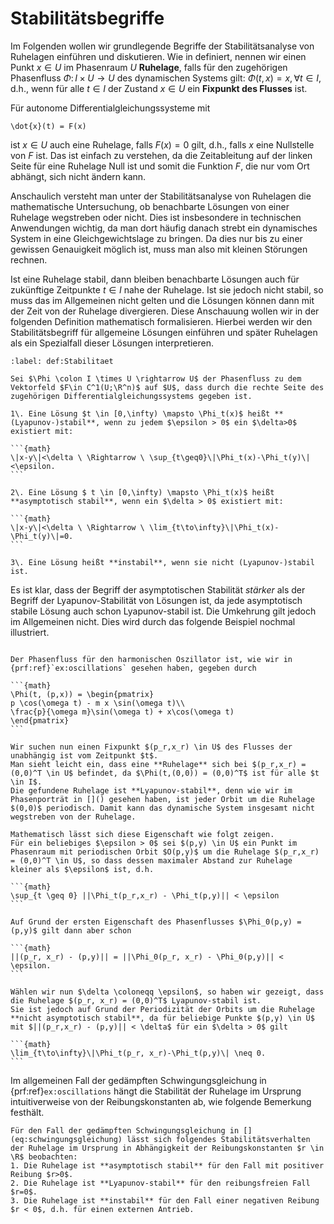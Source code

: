 # Stabilitätsbegriffe

Im Folgenden wollen wir grundlegende Begriffe der Stabilitätsanalyse von Ruhelagen einführen und diskutieren.
Wie in [](s:fluesse) definiert, nennen wir einen Punkt $x\in U$ im Phasenraum $U$ **Ruhelage**, falls für den zugehörigen Phasenfluss $\Phi \colon I \times U \rightarrow U$ des dynamischen Systems gilt: $\Phi(t,x) = x, \forall t \in I$, d.h., wenn für alle $t \in I$ der Zustand $x \in U$ ein **Fixpunkt des Flusses** ist. 

Für autonome Differentialgleichungssysteme mit

```{math}
\dot{x}(t) = F(x)
```

ist $x \in U$ auch eine Ruhelage, falls $F(x) = 0$ gilt, d.h., falls $x$ eine Nullstelle von $F$ ist. 
Das ist einfach zu verstehen, da die Zeitableitung auf der linken Seite für eine Ruhelage Null ist und somit die Funktion $F$, die nur vom Ort abhängt, sich nicht ändern kann.

Anschaulich versteht man unter der Stabilitätsanalyse von Ruhelagen die mathematische Untersuchung, ob benachbarte Lösungen von einer Ruhelage wegstreben oder nicht. 
Dies ist insbesondere in technischen Anwendungen wichtig, da man dort häufig danach strebt ein dynamisches System in eine Gleichgewichtslage zu bringen.
Da dies nur bis zu einer gewissen Genauigkeit möglich ist, muss man also mit kleinen Störungen rechnen.

Ist eine Ruhelage stabil, dann bleiben benachbarte Lösungen auch für zukünftige Zeitpunkte $t \in I$ nahe der Ruhelage.
Ist sie jedoch nicht stabil, so muss das im Allgemeinen nicht gelten und die Lösungen können dann mit der Zeit von der Ruhelage divergieren.
Diese Anschauung wollen wir in der folgenden Definition mathematisch formalisieren.
Hierbei werden wir den Stabilitätsbegriff für allgemeine Lösungen einführen und später Ruhelagen als ein Spezialfall dieser Lösungen interpretieren.

````{prf:definition} Stabilität von Lösungen
:label: def:Stabilitaet

Sei $\Phi \colon I \times U \rightarrow U$ der Phasenfluss zu dem Vektorfeld $F\in C^1(U;\R^n)$ auf $U$, dass durch die rechte Seite des zugehörigen Differentialgleichungssystems gegeben ist.

1\. Eine Lösung $t \in [0,\infty) \mapsto \Phi_t(x)$ heißt **(Lyapunov-)stabil**, wenn zu jedem $\epsilon > 0$ ein $\delta>0$ existiert mit:

```{math}
\|x-y\|<\delta \ \Rightarrow \ \sup_{t\geq0}\|\Phi_t(x)-\Phi_t(y)\|<\epsilon.
```

2\. Eine Lösung $ t \in [0,\infty) \mapsto \Phi_t(x)$ heißt **asymptotisch stabil**, wenn ein $\delta > 0$ existiert mit:

```{math}
\|x-y\|<\delta \ \Rightarrow \ \lim_{t\to\infty}\|\Phi_t(x)-\Phi_t(y)\|=0.
```

3\. Eine Lösung heißt **instabil**, wenn sie nicht (Lyapunov-)stabil ist.
````

Es ist klar, dass der Begriff der asymptotischen Stabilität *stärker* als der Begriff der Lyapunov-Stabilität von Lösungen ist, da jede asymptotisch stabile Lösung auch schon Lyapunov-stabil ist.
Die Umkehrung gilt jedoch im Allgemeinen nicht.
Dies wird durch das folgende Beispiel nochmal illustriert.

````{prf:example} Stabilitätsanalyse für den harmonischer Oszillator

Der Phasenfluss für den harmonischen Oszillator ist, wie wir in {prf:ref}`ex:oscillations` gesehen haben, gegeben durch 

```{math}
\Phi(t, (p,x)) = \begin{pmatrix}
p \cos(\omega t) - m x \sin(\omega t)\\
\frac{p}{\omega m}\sin(\omega t) + x\cos(\omega t)
\end{pmatrix}
```
 
Wir suchen nun einen Fixpunkt $(p_r,x_r) \in U$ des Flusses der unabhängig ist vom Zeitpunkt $t$. 
Man sieht leicht ein, dass eine **Ruhelage** sich bei $(p_r,x_r) = (0,0)^T \in U$ befindet, da $\Phi(t,(0,0)) = (0,0)^T$ ist für alle $t \in I$.
Die gefundene Ruhelage ist **Lyapunov-stabil**, denn wie wir im Phasenporträt in []() gesehen haben, ist jeder Orbit um die Ruhelage $(0,0)$ periodisch. Damit kann das dynamische System insgesamt nicht wegstreben von der Ruhelage.

Mathematisch lässt sich diese Eigenschaft wie folgt zeigen.
Für ein beliebiges $\epsilon > 0$ sei $(p,y) \in U$ ein Punkt im Phasenraum mit periodischen Orbit $O(p,y)$ um die Ruhelage $(p_r,x_r) = (0,0)^T \in U$, so dass dessen maximaler Abstand zur Ruhelage kleiner als $\epsilon$ ist, d.h.

```{math}
\sup_{t \geq 0} ||\Phi_t(p_r,x_r) - \Phi_t(p,y)|| < \epsilon
```

Auf Grund der ersten Eigenschaft des Phasenflusses $\Phi_0(p,y) = (p,y)$ gilt dann aber schon

```{math}
||(p_r, x_r) - (p,y)|| = ||\Phi_0(p_r, x_r) - \Phi_0(p,y)|| < \epsilon.
```

Wählen wir nun $\delta \coloneqq \epsilon$, so haben wir gezeigt, dass die Ruhelage $(p_r, x_r) = (0,0)^T$ Lyapunov-stabil ist.
Sie ist jedoch auf Grund der Periodizität der Orbits um die Ruhelage **nicht asymptotisch stabil**, da für beliebige Punkte $(p,y) \in U$ mit $||(p_r,x_r) - (p,y)|| < \delta$ für ein $\delta > 0$ gilt

```{math}
\lim_{t\to\infty}\|\Phi_t(p_r, x_r)-\Phi_t(p,y)\| \neq 0.
```
````

Im allgemeinen Fall der gedämpften Schwingungsgleichung in {prf:ref}`ex:oscillations` hängt die Stabilität der Ruhelage im Ursprung intuitiverweise von der Reibungskonstanten ab, wie folgende Bemerkung festhält.

````{prf:remark} Stabilität bei der gedämpften Schwingungsgleichung
Für den Fall der gedämpften Schwingungsgleichung in [](eq:schwingungsgleichung) lässt sich folgendes Stabilitätsverhalten der Ruhelage im Ursprung in Abhängigkeit der Reibungskonstanten $r \in \R$ beobachten:
1. Die Ruhelage ist **asymptotisch stabil** für den Fall mit positiver Reibung $r>0$.
2. Die Ruhelage ist **Lyapunov-stabil** für den reibungsfreien Fall $r=0$.
3. Die Ruhelage ist **instabil** für den Fall einer negativen Reibung $r < 0$, d.h. für einen externen Antrieb.
````